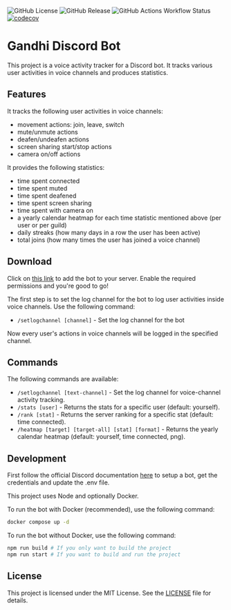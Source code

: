 ![GitHub License](https://img.shields.io/github/license/zapharaos/gandhi-discord-bot)
![GitHub Release](https://img.shields.io/github/v/release/zapharaos/gandhi-discord-bot)
![GitHub Actions Workflow Status](https://img.shields.io/github/actions/workflow/status/zapharaos/gandhi-discord-bot/node.yml)
[![codecov](https://codecov.io/gh/Zapharaos/gandhi-discord-bot/graph/badge.svg?token=BL7YP0GTK9)](https://codecov.io/gh/Zapharaos/gandhi-discord-bot)

# Gandhi Discord Bot

This project is a voice activity tracker for a Discord bot. It tracks various user activities in voice channels and produces statistics.

## Features

It tracks the following user activities in voice channels:
- movement actions: join, leave, switch
- mute/unmute actions
- deafen/undeafen actions
- screen sharing start/stop actions
- camera on/off actions

It provides the following statistics:
- time spent connected
- time spent muted
- time spent deafened
- time spent screen sharing
- time spent with camera on
- a yearly calendar heatmap for each time statistic mentioned above (per user or per guild)
- daily streaks (how many days in a row the user has been active)
- total joins (how many times the user has joined a voice channel)

## Download

Click on [this link](https://discord.com/oauth2/authorize?client_id=1345799506217930876) to add the bot to your server. Enable the required permissions and you're good to go!

The first step is to set the log channel for the bot to log user activities inside voice channels. Use the following command:
- `/setlogchannel [channel]` - Set the log channel for the bot

Now every user's actions in voice channels will be logged in the specified channel.

## Commands

The following commands are available:
- `/setlogchannel [text-channel]` - Set the log channel for voice-channel activity tracking.
- `/stats [user]` - Returns the stats for a specific user (default: yourself).
- `/rank [stat]` - Returns the server ranking for a specific stat (default: time connected).
- `/heatmap [target] [target-all] [stat] [format]` - Returns the yearly calendar heatmap (default: yourself, time connected, png).

## Development

First follow the official Discord documentation [here](https://discord.com/developers/docs/quick-start/getting-started) to setup a bot, get the credentials and update the .env file.

This project uses Node and optionally Docker.

To run the bot with Docker (recommended), use the following command:
```bash
docker compose up -d
```

To run the bot without Docker, use the following command:
```bash
npm run build # If you only want to build the project
npm run start # If you want to build and run the project
```

## License

This project is licensed under the MIT License. See the [LICENSE](LICENSE) file for details.